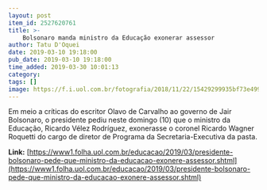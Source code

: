 ```yaml
---
layout: post
item_id: 2527620761
title: >-
    Bolsonaro manda ministro da Educação exonerar assessor
author: Tatu D'Oquei
date: 2019-03-10 19:18:00
pub_date: 2019-03-10 19:18:00
time_added: 2019-03-30 10:01:13
category: 
tags: []
image: https://f.i.uol.com.br/fotografia/2018/11/22/15429299935bf73e4999f38_1542929993_3x2_md.jpg
---
```


Em meio a críticas do escritor Olavo de Carvalho ao governo de Jair Bolsonaro, o presidente pediu neste domingo (10) que o ministro da Educação, Ricardo Vélez Rodríguez, exonerasse o coronel Ricardo Wagner Roquetti do cargo de diretor de Programa da Secretaria-Executiva da pasta.

**Link:** [https://www1.folha.uol.com.br/educacao/2019/03/presidente-bolsonaro-pede-que-ministro-da-educacao-exonere-assessor.shtml](https://www1.folha.uol.com.br/educacao/2019/03/presidente-bolsonaro-pede-que-ministro-da-educacao-exonere-assessor.shtml)


